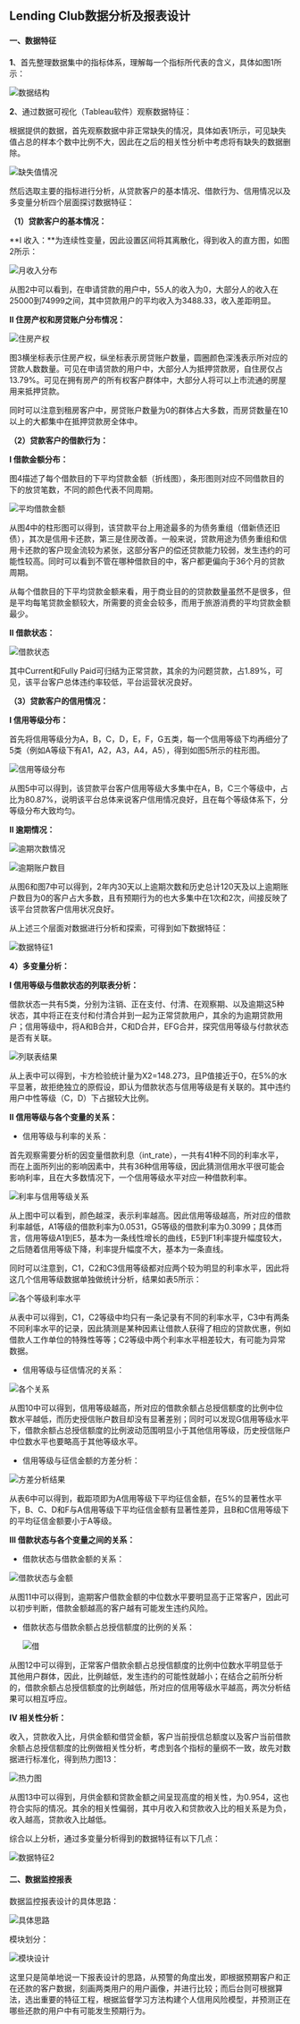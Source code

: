 ## Lending Club数据分析及报表设计

#### **一、数据特征**

**1**、首先整理数据集中的指标体系，理解每一个指标所代表的含义，具体如图1所示：

![数据结构](./assets/数据结构.png)

**2**、通过数据可视化（Tableau软件）观察数据特征：

根据提供的数据，首先观察数据中非正常缺失的情况，具体如表1所示，可见缺失值占总的样本个数中比例不大，因此在之后的相关性分析中考虑将有缺失的数据删除。

![缺失值情况](./assets/缺失值情况.png)

然后选取主要的指标进行分析，从贷款客户的基本情况、借款行为、信用情况以及多变量分析四个层面探讨数据特征：

**（1）贷款客户的基本情况：**

**I 收入：**为连续性变量，因此设置区间将其离散化，得到收入的直方图，如图2所示：

![月收入分布](./assets/月收入分布.png)

从图2中可以看到，在申请贷款的用户中，55人的收入为0，大部分人的收入在25000到74999之间，其中贷款用户的平均收入为3488.33，收入差距明显。

**II 住房产权和房贷账户分布情况：**

![住房产权](./assets/住房产权.png)

图3横坐标表示住房产权，纵坐标表示房贷账户数量，圆圈颜色深浅表示所对应的贷款人数数量。可见在申请贷款的用户中，大部分人为抵押贷款房，自住房仅占13.79%。可见在拥有房产的所有权客户群体中，大部分人将可以上市流通的房屋用来抵押贷款。

同时可以注意到租房客户中，房贷账户数量为0的群体占大多数，而房贷数量在10以上的大都集中在抵押贷款房全体中。

**（2）贷款客户的借款行为：**

**I 借款金额分布：**

图4描述了每个借款目的下平均贷款金额（折线图），条形图则对应不同借款目的下的放贷笔数，不同的颜色代表不同周期。

![平均借款金额](./assets/平均借款金额.png)

从图4中的柱形图可以得到，该贷款平台上用途最多的为债务重组（借新债还旧债），其次是信用卡还款，第三是住房改善。一般来说，贷款用途为债务重组和信用卡还款的客户现金流较为紧张，这部分客户的偿还贷款能力较弱，发生违约的可能性较高。同时可以看到不管在哪种借款目的中，客户都更偏向于36个月的贷款周期。

从每个借款目的下平均贷款金额来看，用于商业目的的贷款数量虽然不是很多，但是平均每笔贷款金额较大，所需要的资金会较多，而用于旅游消费的平均贷款金额最少。

**II 借款状态：**

![借款状态](./assets/借款状态.png)

其中Current和Fully Paid可归结为正常贷款，其余的为问题贷款，占1.89%，可见，该平台客户总体违约率较低，平台运营状况良好。

**（3）贷款客户的信用情况：**

**I 信用等级分布：**

首先将信用等级分为A，B，C，D，E，F，G五类，每一个信用等级下均再细分了5类（例如A等级下有A1，A2，A3，A4，A5），得到如图5所示的柱形图。

![信用等级分布](./assets/信用等级分布.png)

从图5中可以得到，该贷款平台客户信用等级大多集中在A，B，C三个等级中，占比为80.87%，说明该平台总体来说客户信用情况良好，且在每个等级体系下，分等级分布大致均匀。

**II 逾期情况：**

![逾期次数情况](./assets/逾期次数情况.png)

![逾期账户数目](./assets/逾期账户数目.png)



从图6和图7中可以得到，2年内30天以上逾期次数和历史总计120天及以上逾期账户数目为0的客户占大多数，且有预期行为的也大多集中在1次和2次，间接反映了该平台贷款客户信用状况良好。

从上述三个层面对数据进行分析和探索，可得到如下数据特征：

![数据特征1](./assets/数据特征1.png)



**4）多变量分析：**

**I 信用等级与借款状态的列联表分析：**

借款状态一共有5类，分别为注销、正在支付、付清、在观察期、以及逾期这5种状态，其中将正在支付和付清合并到一起为正常贷款用户，其余的为逾期贷款用户；信用等级中，将A和B合并，C和D合并，EFG合并，探究信用等级与付款状态是否有关联。

![列联表结果](./assets/列联表结果.png)

从上表中可以得到，卡方检验统计量为X2=148.273，且P值接近于0，在5%的水平显著，故拒绝独立的原假设，即认为借款状态与信用等级是有关联的。其中违约用户中性等级（C，D）下占据较大比例。 

**II 信用等级与各个变量的关系：**

- 信用等级与利率的关系：

首先观察需要分析的因变量借款利息（int_rate），一共有41种不同的利率水平，而在上面所列出的影响因素中，共有36种信用等级，因此猜测信用水平很可能会影响利率，且在大多数情况下，一个信用等级水平对应一种借款利率。

![利率与信用等级关系](./assets/利率与信用等级关系.png)

从上图中可以看到，颜色越深，表示利率越高。因此信用等级越高，所对应的借款利率越低，A1等级的借款利率为0.0531，G5等级的借款利率为0.3099；具体而言，信用等级A1到E5，基本为一条线性增长的曲线，E5到F1利率提升幅度较大，之后随着信用等级下降，利率提升幅度不大，基本为一条直线。

同时可以注意到，C1，C2和C3信用等级都对应两个较为明显的利率水平，因此将这几个信用等级数据单独做统计分析，结果如表5所示：

![各个等级利率水平](./assets/各个等级利率水平.png)

从表中可以得到，C1，C2等级中均只有一条记录有不同的利率水平，C3中有两条不同利率水平的记录，因此猜测是某种因素让借款人获得了相应的贷款优惠，例如借款人工作单位的特殊性等等；C2等级中两个利率水平相差较大，有可能为异常数据。

- 信用等级与征信情况的关系：

![各个关系](./assets/各个关系.png)

从图10中可以得到，信用等级越高，所对应的借款余额占总授信额度的比例中位数水平越低，而历史授信账户数目却没有显著差别；同时可以发现G信用等级水平下，借款余额占总授信额度的比例波动范围明显小于其他信用等级，历史授信账户中位数水平也要略高于其他等级水平。

- 信用等级与征信金额的方差分析：

![方差分析结果](./assets/方差分析结果.png)

从表6中可以得到，截距项即为A信用等级下平均征信金额，在5%的显著性水平下，B、C、D和F与A信用等级下平均征信金额有显著性差异，且B和C信用等级下的平均征信金额要小于A等级。

**III 借款状态与各个变量之间的关系：**

- 借款状态与借款金额的关系：

![借款状态与金额](./assets/借款状态与金额.png)

从图11中可以得到，逾期客户借款金额的中位数水平要明显高于正常客户，因此可以初步判断，借款金额越高的客户越有可能发生违约风险。

- 借款状态与借款余额占总授信额度的比例的关系：

   ![借](./assets/借款状态与借款余额.png)

从图12中可以得到，正常客户借款余额占总授信额度的比例中位数水平明显低于其他用户群体，因此，比例越低，发生违约的可能性就越小；在结合之前所分析的，借款余额占总授信额度的比例越低，所对应的信用等级水平越高，两次分析结果可以相互呼应。

**IV 相关性分析：**

收入，贷款收入比，月供金额和借贷金额，客户当前授信总额度以及客户当前借款余额占总授信额度的比例做相关性分析，考虑到各个指标的量纲不一致，故先对数据进行标准化，得到热力图13： 

![热力图](./assets/热力图.png)

从图13中可以得到，月供金额和贷款金额之间呈现高度的相关性，为0.954，这也符合实际的情况。其余的相关性偏弱，其中月收入和贷款收入比的相关系是为负，收入越高，贷款收入比越低。

综合以上分析，通过多变量分析得到的数据特征有以下几点：

![数据特征2](./assets/数据特征2.png)





#### **二、数据监控报表**

数据监控报表设计的具体思路：

![具体思路](./assets/具体思路.png)



模块划分：

![模块设计](./assets/模块设计.jpg)

这里只是简单地说一下报表设计的思路，从预警的角度出发，即根据预期客户和正在还款的客户数据，刻画两类用户的用户画像，并进行比较；而后台则可根据算法，选出重要的特征工程，根据监督学习方法构建个人信用风险模型，并预测正在哪些还款的用户中有可能发生预期行为。 